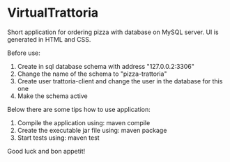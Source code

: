 # VirtualTrattoria
Short application for ordering pizza with database on MySQL server.
UI is generated in HTML and CSS.

Before use:
1. Create in sql database schema with address "127.0.0.2:3306"
2. Change the name of the schema to "pizza-trattoria"
3. Create user trattoria-client and change the user in the database for this one
4. Make the schema active

Below there are some tips how to use application:
1. Compile the application using: maven compile
2. Create the executable jar file using: maven package
3. Start tests using: maven test

Good luck and bon appetit!

